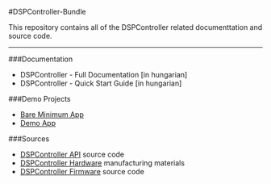 #DSPController-Bundle

This repository contains all of the DSPController related documenttation and source code.

---

###Documentation

- DSPController - Full Documentation [in hungarian]
- DSPController - Quick Start Guide [in hungarian]

###Demo Projects

- [Bare Minimum App](https://github.com/tiborsimon/DSPController-DemoApp)
- [Demo App](https://github.com/tiborsimon/DSPController-BareMinimumApp)

###Sources

- [DSPController API](https://github.com/tiborsimon/DSPController-API) source code
- [DSPController Hardware](https://github.com/tiborsimon/DSPController-Hardware) manufacturing materials
- [DSPController Firmware](https://github.com/tiborsimon/DSPController-Firmware) source code
